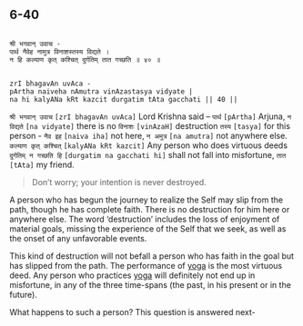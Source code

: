 ## 6-40

```shloka-sa

श्री भगवान् उवाच -
पार्थ नैवेह नामुत्र विनाशस्तस्य विद्यते ।
न हि कल्याण कृत् कश्चित् दुर्गतिम् तात गच्छति ॥ ४० ॥
```
```shloka-sa-hk

zrI bhagavAn uvAca -
pArtha naiveha nAmutra vinAzastasya vidyate |
na hi kalyANa kRt kazcit durgatim tAta gacchati || 40 ||
```
`श्री भगवान् उवाच` `[zrI bhagavAn uvAca]` Lord Krishna said – `पार्थ` `[pArtha]` Arjuna, `न विद्यते` `[na vidyate]` there is no `विनाशः` `[vinAzaH]` destruction `तस्य` `[tasya]` for this person - `नैव इह` `[naiva iha]` not here, `न अमुत्र` `[na amutra]` not anywhere else. `कल्याण कृत् कश्चित्` `[kalyANa kRt kazcit]` Any person who does virtuous deeds `दुर्गतिम् न गच्छति हि` `[durgatim na gacchati hi]` shall not fall into misfortune, `तात` `[tAta]` my friend.


<a name='applnote_113'></a>
> Don’t worry; your intention is never destroyed.



A person who has begun the journey to realize the Self may slip from the path, though he has complete faith. There is no destruction for him here or anywhere else. The word ‘destruction’ includes the loss of enjoyment of material goals, missing the experience of the Self that we seek, as well as the onset of any unfavorable events. 

This kind of destruction will not befall a person who has faith in the goal but has slipped from the path. The performance of 
[yoga](6-20_to_6-23.md#yoga_state_of_being)
 is the most virtuous deed. Any person who practices 
[yoga](6-20_to_6-23.md#yoga_state_of_being)
 will definitely not end up in misfortune, in any of the three time-spans (the past, in his present or in the future).

What happens to such a person? This question is answered next-


